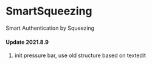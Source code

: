 # SmartSqueezing
Smart Authentication by Squeezing

#### Update 2021.8.9

1. init pressure bar, use old structure based on textedit